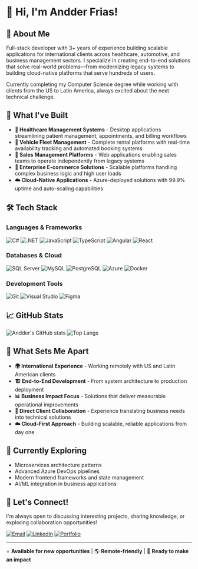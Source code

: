# 👋 Hi, I'm Andder Frias!

## 🚀 About Me
Full-stack developer with 3+ years of experience building scalable applications for international clients across healthcare, automotive, and business management sectors. I specialize in creating end-to-end solutions that solve real-world problems—from modernizing legacy systems to building cloud-native platforms that serve hundreds of users.

Currently completing my Computer Science degree while working with clients from the US to Latin America, always excited about the next technical challenge.

## 💼 What I've Built
- **🏥 Healthcare Management Systems** - Desktop applications streamlining patient management, appointments, and billing workflows
- **🚗 Vehicle Fleet Management** - Complete rental platforms with real-time availability tracking and automated booking systems  
- **📱 Sales Management Platforms** - Web applications enabling sales teams to operate independently from legacy systems
- **🛒 Enterprise E-commerce Solutions** - Scalable platforms handling complex business logic and high user loads
- **☁️ Cloud-Native Applications** - Azure-deployed solutions with 99.9% uptime and auto-scaling capabilities

## 🛠️ Tech Stack

### **Languages & Frameworks**
![C#](https://img.shields.io/badge/C%23-239120?style=flat&logo=c-sharp&logoColor=white)
![.NET](https://img.shields.io/badge/.NET-5C2D91?style=flat&logo=.net&logoColor=white)
![JavaScript](https://img.shields.io/badge/JavaScript-F7DF1E?style=flat&logo=javascript&logoColor=black)
![TypeScript](https://img.shields.io/badge/TypeScript-007ACC?style=flat&logo=typescript&logoColor=white)
![Angular](https://img.shields.io/badge/Angular-DD0031?style=flat&logo=angular&logoColor=white)
![React](https://img.shields.io/badge/React-20232A?style=flat&logo=react&logoColor=61DAFB)

### **Databases & Cloud**
![SQL Server](https://img.shields.io/badge/SQL%20Server-CC2927?style=flat&logo=microsoft-sql-server&logoColor=white)
![MySQL](https://img.shields.io/badge/MySQL-005C84?style=flat&logo=mysql&logoColor=white)
![PostgreSQL](https://img.shields.io/badge/PostgreSQL-316192?style=flat&logo=postgresql&logoColor=white)
![Azure](https://img.shields.io/badge/Microsoft_Azure-0089D0?style=flat&logo=microsoft-azure&logoColor=white)
![Docker](https://img.shields.io/badge/Docker-2496ED?style=flat&logo=docker&logoColor=white)

### **Development Tools**
![Git](https://img.shields.io/badge/Git-F05032?style=flat&logo=git&logoColor=white)
![Visual Studio](https://img.shields.io/badge/Visual%20Studio-5C2D91?style=flat&logo=visual-studio&logoColor=white)
![Figma](https://img.shields.io/badge/Figma-F24E1E?style=flat&logo=figma&logoColor=white)

## 📈 GitHub Stats
![Andder's GitHub stats](https://github-readme-stats.vercel.app/api?username=anderj14&show_icons=true&theme=radical)
![Top Langs](https://github-readme-stats.vercel.app/api/top-langs/?username=anderj14&layout=compact&theme=radical)

## 🌟 What Sets Me Apart
- **🌍 International Experience** - Working remotely with US and Latin American clients
- **🏗️ End-to-End Development** - From system architecture to production deployment
- **📊 Business Impact Focus** - Solutions that deliver measurable operational improvements
- **🤝 Direct Client Collaboration** - Experience translating business needs into technical solutions
- **☁️ Cloud-First Approach** - Building scalable, reliable applications from day one

## 🎯 Currently Exploring
- Microservices architecture patterns
- Advanced Azure DevOps pipelines  
- Modern frontend frameworks and state management
- AI/ML integration in business applications

## 🤝 Let's Connect!
I'm always open to discussing interesting projects, sharing knowledge, or exploring collaboration opportunities!

[![Email](https://img.shields.io/badge/Email-D14836?style=for-the-badge&logo=gmail&logoColor=white)](mailto:andersonfrias001@gmail.com)
[![LinkedIn](https://img.shields.io/badge/LinkedIn-0077B5?style=for-the-badge&logo=linkedin&logoColor=white)](https://www.linkedin.com/in/anderson-frias-478214225/)
[![Portfolio](https://img.shields.io/badge/Portfolio-000000?style=for-the-badge&logo=vercel&logoColor=white)](https://andderf.netlify.app/)

---
⭐ **Available for new opportunities** | 🌎 **Remote-friendly** | 🚀 **Ready to make an impact**
